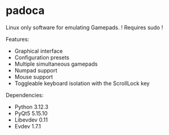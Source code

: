 # padoca

Linux only software for emulating Gamepads. ! Requires sudo !

Features:
* Graphical interface
* Configuration presets
* Multiple simultaneous gamepads
* Numpad support
* Mouse support
* Toggleable keyboard isolation with the ScrollLock key

Dependencies:
* Python 3.12.3
* PyQt5 5.15.10
* Libevdev 0.11
* Evdev 1.7.1
